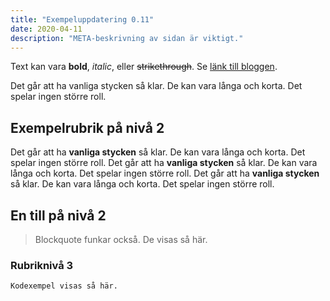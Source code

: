 ```yaml
---
title: "Exempeluppdatering 0.11"
date: 2020-04-11
description: "META-beskrivning av sidan är viktigt."
---
```


Text kan vara **bold**, _italic_, eller ~~strikethrough~~. Se [länk till bloggen](https://krompaco.nu).
<!--more-->
Det går att ha vanliga stycken så klar. De kan vara långa och korta. Det spelar ingen större roll.

## Exempelrubrik på nivå 2

Det går att ha **vanliga stycken** så klar. De kan vara långa och korta. Det spelar ingen större roll. Det går att ha **vanliga stycken** så klar. De kan vara långa och korta. Det spelar ingen större roll. Det går att ha **vanliga stycken** så klar. De kan vara långa och korta. Det spelar ingen större roll.

## En till på nivå 2

> Blockquote funkar också. De visas så här.

### Rubriknivå 3

```
Kodexempel visas så här.
```
